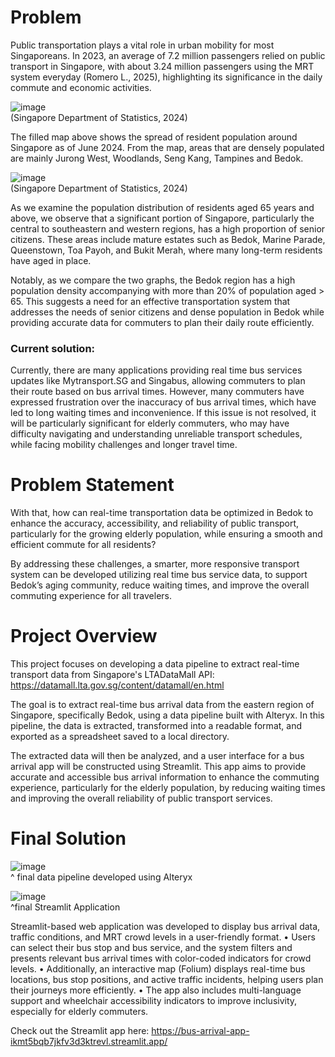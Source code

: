 # Problem 
Public transportation plays a vital role in urban mobility for most Singaporeans. In 2023, an average of 7.2 million passengers relied on public transport in Singapore, with about 3.24 million passengers using the MRT system everyday (Romero L., 2025), highlighting its significance in the daily commute and economic activities. 

![image](https://github.com/user-attachments/assets/b1459d4c-b1f5-426e-ae24-87214cc533fb) <br>
(Singapore Department of Statistics, 2024)

The filled map above shows the spread of resident population around Singapore as of June 2024. From the map, areas that are densely populated are mainly Jurong West, Woodlands, Seng Kang, Tampines and Bedok. 

![image](https://github.com/user-attachments/assets/9f7ba709-b8ec-4eb1-b599-c7a0cd4d3252) <br>
(Singapore Department of Statistics, 2024) 

As we examine the population distribution of residents aged 65 years and above, we observe that a significant portion of Singapore, particularly the central to southeastern and western regions, has a high proportion of senior citizens. These areas include mature estates such as Bedok, Marine Parade, Queenstown, Toa Payoh, and Bukit Merah, where many long-term residents have aged in place.

Notably, as we compare the two graphs, the Bedok region has a high population density accompanying with more than 20% of population aged > 65. This suggests a need for an effective transportation system that addresses the needs of senior citizens and dense population in Bedok while providing accurate data for commuters to plan their daily route efficiently. 

### Current solution:
Currently, there are many applications providing real time bus services updates like Mytransport.SG and Singabus, allowing commuters to plan their route based on bus arrival times. However, many commuters have expressed frustration over the inaccuracy of bus arrival times, which have led to long waiting times and inconvenience. If this issue is not resolved, it will be particularly significant for elderly commuters, who may have difficulty navigating and understanding unreliable transport schedules, while facing mobility challenges and longer travel time. 

# Problem Statement
With that, how can real-time transportation data be optimized in Bedok to enhance the accuracy, accessibility, and reliability of public transport, particularly for the growing elderly population, while ensuring a smooth and efficient commute for all residents?

By addressing these challenges, a smarter, more responsive transport system can be developed utilizing real time bus service data, to support Bedok’s aging community, reduce waiting times, and improve the overall commuting experience for all travelers.


# Project Overview
This project focuses on developing a data pipeline to extract real-time transport data from Singapore's LTADataMall API: https://datamall.lta.gov.sg/content/datamall/en.html

The goal is to extract real-time bus arrival data from the eastern region of Singapore, specifically Bedok, using a data pipeline built with Alteryx. In this pipeline, the data is extracted, transformed into a readable format, and exported as a spreadsheet saved to a local directory.

The extracted data will then be analyzed, and a user interface for a bus arrival app will be constructed using Streamlit. This app aims to provide accurate and accessible bus arrival information to enhance the commuting experience, particularly for the elderly population, by reducing waiting times and improving the overall reliability of public transport services.


# Final Solution 
![image](https://github.com/user-attachments/assets/999cbed8-8d46-4327-8876-66734e0b0f63) <br>
^ final data pipeline developed using Alteryx

![image](https://github.com/user-attachments/assets/fb0bab4f-ed66-4984-81b2-f21bef558299) <br>
^final Streamlit Application

Streamlit-based web application was developed to display bus arrival data, traffic conditions, and MRT crowd levels in a user-friendly format. 
•	Users can select their bus stop and bus service, and the system filters and presents relevant bus arrival times with color-coded indicators for crowd levels. 
•	Additionally, an interactive map (Folium) displays real-time bus locations, bus stop positions, and active traffic incidents, helping users plan their journeys more efficiently.
•	The app also includes multi-language support and wheelchair accessibility indicators to improve inclusivity, especially for elderly commuters.

Check out the Streamlit app here:
https://bus-arrival-app-ikmt5bqb7jkfv3d3ktrevl.streamlit.app/

